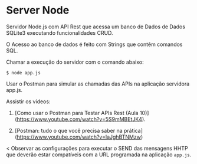 # Server Node #

>
Servidor Node.js com API Rest que acessa um banco de Dados de
Dados SQLite3 executando funcionalidades CRUD. 
>
> 
O Acesso ao banco de dados é feito com Strings que contêm comandos 
SQL. 
>

>
Chamar a execução do servidor com o comando abaixo:
> 

```
$ node app.js
```
>
Usar o Postman para simular as chamadas das APIs na aplicação 
servidora app.js.
>
>
Assistir os vídeos:
1) [Como usar o Postman para Testar APIs Rest (Aula 10)] (https://www.youtube.com/watch?v=5S9mMBEtJK4).

2) [Postman: tudo o que você precisa saber na prática] (https://www.youtube.com/watch?v=IaJghBTNMzw)
> 

<
Observar as configurações para executar o SEND das mensagens HHTP que 
deverão estar compatíveis com a URL programada na aplicação `app.js`. 
